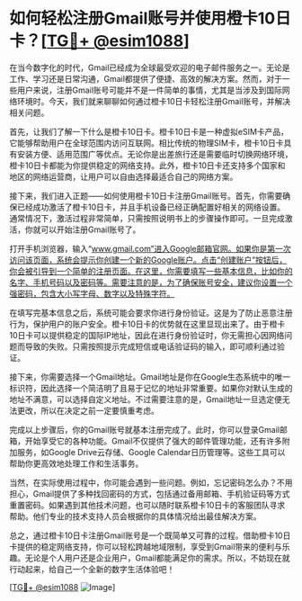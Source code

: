 # 如何轻松注册Gmail账号并使用橙卡10日卡？[[TG💪+ @esim1088](https://t.me/s/esim1088)]

在当今数字化的时代，Gmail已经成为全球最受欢迎的电子邮件服务之一。无论是工作、学习还是日常沟通，Gmail都提供了便捷、高效的解决方案。然而，对于一些用户来说，注册Gmail账号可能并不是一件简单的事情，尤其是当涉及到国际网络环境时。今天，我们就来聊聊如何通过橙卡10日卡轻松注册Gmail账号，并解决相关问题。

首先，让我们了解一下什么是橙卡10日卡。橙卡10日卡是一种虚拟eSIM卡产品，它能够帮助用户在全球范围内访问互联网。相比传统的物理SIM卡，橙卡10日卡具有安装方便、适用范围广等优点。无论你是出差旅行还是需要临时切换网络环境，橙卡10日卡都能为你提供稳定的网络支持。此外，橙卡10日卡还支持多个国家和地区的网络运营商，让用户可以自由选择最适合自己的网络方案。

接下来，我们进入正题——如何使用橙卡10日卡注册Gmail账号。首先，你需要确保已经成功激活了橙卡10日卡，并且手机设备已经正确配置好相关的网络设置。通常情况下，激活过程非常简单，只需按照说明书上的步骤操作即可。一旦完成激活，你就可以开始注册Gmail账号了。

打开手机浏览器，输入“www.gmail.com”进入Google邮箱官网。如果你是第一次访问该页面，系统会提示你创建一个新的Google账户。点击“创建账户”按钮后，你会被引导到一个简单的注册页面。在这里，你需要填写一些基本信息，比如你的名字、手机号码以及密码等。需要注意的是，为了确保账号安全，建议你设置一个强密码，包含大小写字母、数字以及特殊字符。

在填写完基本信息之后，系统可能会要求你进行身份验证。这是为了防止恶意注册行为，保护用户的账户安全。橙卡10日卡的优势就在这里显现出来了。由于橙卡10日卡可以提供稳定的国际IP地址，因此在进行身份验证时，你无需担心因网络问题而导致的失败。只需按照提示完成短信或电话验证码的输入，即可顺利通过验证。

接下来，你需要选择一个Gmail地址。Gmail地址是你在Google生态系统中的唯一标识符，因此选择一个简洁明了且易于记忆的地址非常重要。如果你对默认生成的地址不满意，可以选择自定义地址。不过需要注意的是，Gmail地址一旦选定便无法更改，所以在决定之前一定要慎重考虑。

完成以上步骤后，你的Gmail账号就基本注册完成了。此时，你可以登录Gmail邮箱，开始享受它的各种功能。Gmail不仅提供了强大的邮件管理功能，还有许多附加服务，如Google Drive云存储、Google Calendar日历管理等。这些工具可以帮助你更高效地处理工作和生活事务。

当然，在实际使用过程中，你可能会遇到一些问题。例如，忘记密码怎么办？不用担心，Gmail提供了多种找回密码的方式，包括通过备用邮箱、手机验证码等方式重置密码。如果遇到其他技术问题，也可以随时联系橙卡10日卡的客服团队寻求帮助。他们专业的技术支持人员会根据你的具体情况给出最佳解决方案。

总之，通过橙卡10日卡注册Gmail账号是一个既简单又可靠的过程。借助橙卡10日卡提供的稳定网络支持，你可以轻松跨越地域限制，享受到Gmail带来的便利与乐趣。无论是个人用户还是企业用户，Gmail都能满足你的需求。所以，不妨现在就行动起来，给自己一个全新的数字生活体验吧！

[[TG💪+ @esim1088](https://t.me/s/esim1088) ![Image](https://i.postimg.cc/4NQfJmqS/Snipaste-2025-05-13-00-14-12.png)]